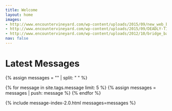 ```yaml
---
title: Welcome
layout: home
images:
- http://www.encountervineyard.com/wp-content/uploads/2015/09/new_web_banner-940x400.jpg
- http://www.encountervineyard.com/wp-content/uploads/2015/09/DEADLY-TITLE-940x400.jpg
- http://www.encountervineyard.com/wp-content/uploads/2012/10/bridge_banner-940x400.jpg
nav: false
---
```


# Latest Messages

{% assign messages = "" | split: " " %}

{% for message in site.tags.message limit: 5 %}
  {% assign messages = messages | push: message %}
{% endfor %}

{% include message-index-2.0.html messages=messages %}<br>

